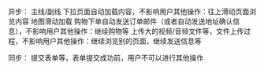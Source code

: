 异步：
主线/副线
下拉页面自动加载内容，不影响用户其他操作：往上滑动页面浏览内容
地图滑动加载
购物下单自动发送订单邮件（或者自动发送地址确认信息），不影响用户其他操作：继续购物等
上传大的视频/音频文件等，文件上传过程，不影响用户其他操作：继续浏览别的页面，继续发送信息等

同步：
提交表单等，表单提交成功前，用户不可以进行其他操作